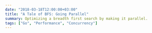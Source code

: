 ```yaml
---
date: "2018-03-18T12:00:00+03:00"
title: "A Tale of BFS: Going Parallel"
summary: Optimizing a breadth first search by making it parallel.
tags: ["Go", "Performance", "Concurrency"]
---
```


